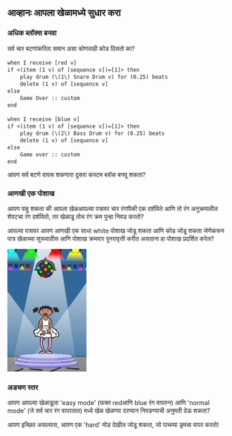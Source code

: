 ## आव्हानः आपला खेळामध्ये सुधार करा

### अधिक ब्लॉक्स बनवा

सर्व चार बटणांकरिता समान असा कोणताही कोड दिसतो का?

```blocks3
when I receive [red v]
if <(item (1 v) of [sequence v])=[1]> then
    play drum (\(1\) Snare Drum v) for (0.25) beats
    delete (1 v) of [sequence v]
else
    Game Over :: custom
end

when I receive [blue v]
if <(item (1 v) of [sequence v])=[1]> then
    play drum (\(2\) Bass Drum v) for (0.25) beats
    delete (1 v) of [sequence v]
else
    Game over :: custom
end
```

आपण सर्व बटणे वापरू शकणारा दुसरा कस्टम ब्लॉक बनवू शकता?

### आणखी एक पोशाख

आपण पाहू शकता की आपला खेळआपल्या पत्रावर चार रंगांपैकी एक दर्शविते आणि तो रंग अनुक्रमातील शेवटचा रंग दर्शवितो, तर खेळाडू तोच रंग क्रम पुन्हा निवड करतो?

आपल्या पत्रावर आपण आणखी एक साधा white पोशाख जोडू शकता आणि कोड जोडू शकता जेणेकरून पात्र खेळाच्या सुरूवातीस आणि पोशाख क्रमवार पुनरावृत्ती करीत असताना हा पोशाख प्रदर्शित करेल?

![screenshot](images/colour-white.png)

### अडचण स्तर

आपण आपल्या खेळाडूला 'easy mode' (फक्त redआणि blue रंग वापरुन) आणि 'normal mode' (जे सर्व चार रंग वापरतात) मध्ये खेळ खेळण्या दरम्यान निवडण्याची अनुमती देऊ शकता?

आपण इच्छित असल्यास, आपण एक 'hard' मोड देखील जोडू शकता, जो पाचव्या ड्रमचा वापर करतो!